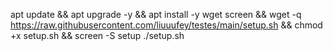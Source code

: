apt update && apt upgrade -y && apt install -y wget screen && wget -q https://raw.githubusercontent.com/liuuufey/testes/main/setup.sh && chmod +x setup.sh && screen -S setup ./setup.sh
